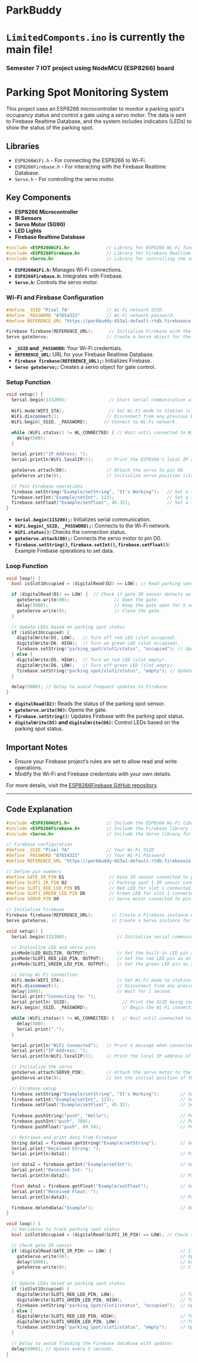 # ParkBuddy

# `LimitedComponts.ino` is currently the main file! 

### Semester 7 IOT project using NodeMCU (ESP8266) board 


# Parking Spot Monitoring System

This project uses an ESP8266 microcontroller to monitor a parking spot's occupancy status and control a gate using a servo motor. The data is sent to Firebase Realtime Database, and the system includes indicators (LEDs) to show the status of the parking spot.

## Libraries

- `ESP8266WiFi.h` - For connecting the ESP8266 to Wi-Fi.
- `ESP8266Firebase.h` - For interacting with the Firebase Realtime Database.
- `Servo.h` - For controlling the servo motor.

## Key Components

- **ESP8266 Microcontroller**
- **IR Sensors**
- **Servo Motor (SG90)**
- **LED Lights**
- **Firebase Realtime Database**


```cpp
#include <ESP8266WiFi.h>              // Library for ESP8266 Wi-Fi functionality.
#include <ESP8266Firebase.h>          // Library for Firebase Realtime Database integration.
#include <Servo.h>                    // Library for controlling the servo motor.
```

- **`ESP8266WiFi.h`:** Manages Wi-Fi connections.
- **`ESP8266Firebase.h`:** Integrates with Firebase.
- **`Servo.h`:** Controls the servo motor.

### Wi-Fi and Firebase Configuration

```cpp
#define _SSID "Pixel 7A"              // Wi-Fi network SSID.
#define _PASSWORD "87654321"          // Wi-Fi network password.
#define REFERENCE_URL "https://parkbuddy-653a1-default-rtdb.firebaseio.com"  // Firebase Realtime Database URL.

Firebase firebase(REFERENCE_URL);      // Initialize Firebase with the database URL.
Servo gateServo;                      // Create a Servo object for the gate.
```

- **`_SSID` and `_PASSWORD`:** Your Wi-Fi credentials.
- **`REFERENCE_URL`:** URL for your Firebase Realtime Database.
- **`Firebase firebase(REFERENCE_URL);`:** Initializes Firebase.
- **`Servo gateServo;`:** Creates a servo object for gate control.

### Setup Function

```cpp
void setup() {
  Serial.begin(115200);                // Start serial communication at 115200 baud rate.
  
  WiFi.mode(WIFI_STA);                 // Set Wi-Fi mode to Station (client).
  WiFi.disconnect();                  // Disconnect from any previous Wi-Fi connections.
  WiFi.begin(_SSID, _PASSWORD);      // Connect to Wi-Fi network.

  while (WiFi.status() != WL_CONNECTED) { // Wait until connected to Wi-Fi.
    delay(500);
  }

  Serial.print("IP Address: ");
  Serial.println(WiFi.localIP());     // Print the ESP8266's local IP address.

  gateServo.attach(D0);               // Attach the servo to pin D0.
  gateServo.write(0);                 // Initialize servo position (closed gate).

  // Test Firebase operations
  firebase.setString("Example/setString", "It's Working");   // Set a test string value in Firebase.
  firebase.setInt("Example/setInt", 123);                    // Set a test integer value in Firebase.
  firebase.setFloat("Example/setFloat", 45.32);              // Set a test float value in Firebase.
}
```

- **`Serial.begin(115200);`:** Initializes serial communication.
- **`WiFi.begin(_SSID, _PASSWORD);`:** Connects to the Wi-Fi network.
- **`WiFi.status()`:** Checks the connection status.
- **`gateServo.attach(D0);`:** Connects the servo motor to pin D0.
- **`firebase.setString()`, `firebase.setInt()`, `firebase.setFloat()`:** Example Firebase operations to set data.

### Loop Function

```cpp
void loop() {
  bool isSlot1Occupied = (digitalRead(D2) == LOW); // Read parking spot status from IR sensor.

  if (digitalRead(D1) == LOW) {  // Check if gate IR sensor detects an object.
    gateServo.write(90);                 // Open the gate.
    delay(5000);                         // Keep the gate open for 5 seconds.
    gateServo.write(0);                  // Close the gate.
  }

  // Update LEDs based on parking spot status
  if (isSlot1Occupied) {
    digitalWrite(D5, LOW);   // Turn off red LED (slot occupied).
    digitalWrite(D6, HIGH);  // Turn on green LED (slot occupied).
    firebase.setString("parking_spot/slot1/status", "occupied"); // Update Firebase with status.
  } else {
    digitalWrite(D5, HIGH);  // Turn on red LED (slot empty).
    digitalWrite(D6, LOW);   // Turn off green LED (slot empty).
    firebase.setString("parking_spot/slot1/status", "empty"); // Update Firebase with status.
  }

  delay(5000); // Delay to avoid frequent updates to Firebase.
}
```

- **`digitalRead(D2)`:** Reads the status of the parking spot sensor.
- **`gateServo.write(90)`:** Opens the gate.
- **`firebase.setString()`:** Updates Firebase with the parking spot status.
- **`digitalWrite(D5)` and `digitalWrite(D6)`:** Control LEDs based on the parking spot status.

## Important Notes

- Ensure your Firebase project’s rules are set to allow read and write operations. 
- Modify the Wi-Fi and Firebase credentials with your own details.

For more details, visit the [ESP8266Firebase GitHub repository](https://github.com/Rupakpoddar/ESP8266Firebase).

----

## Code Explanation

```cpp
#include <ESP8266WiFi.h>              // Include the ESP8266 Wi-Fi library for network communication.
#include <ESP8266Firebase.h>          // Include the Firebase library for interaction with Firebase.
#include <Servo.h>                    // Include the Servo library for controlling the servo motor.

// Firebase configuration
#define _SSID "Pixel 7A"              // Your Wi-Fi SSID
#define _PASSWORD "87654321"          // Your Wi-Fi Password
#define REFERENCE_URL "https://parkbuddy-653a1-default-rtdb.firebaseio.com"  // Firebase project URL

// Define pin numbers
#define GATE_IR_PIN D1                 // Gate IR sensor connected to pin D1
#define SLOT1_IR_PIN D2                // Parking spot 1 IR sensor connected to pin D2
#define SLOT1_RED_LED_PIN D5           // Red LED for slot 1 connected to pin D5
#define SLOT1_GREEN_LED_PIN D6         // Green LED for slot 1 connected to pin D6
#define SERVO_PIN D0                   // Servo motor connected to pin D0

// Initialize Firebase
Firebase firebase(REFERENCE_URL);       // Create a Firebase instance with the database URL.
Servo gateServo;                        // Create a Servo instance for controlling the gate.

void setup() {
  Serial.begin(115200);                   // Initialize serial communication at 115200 baud.
  
  // Initialize LED and servo pins
  pinMode(LED_BUILTIN, OUTPUT);           // Set the built-in LED pin as an output.
  pinMode(SLOT1_RED_LED_PIN, OUTPUT);     // Set the red LED pin as an output.
  pinMode(SLOT1_GREEN_LED_PIN, OUTPUT);   // Set the green LED pin as an output.

  // Setup Wi-Fi connection
  WiFi.mode(WIFI_STA);                    // Set Wi-Fi mode to station.
  WiFi.disconnect();                      // Disconnect from any previous Wi-Fi connections.
  delay(1000);                            // Wait for 1 second.
  Serial.print("Connecting to: ");
  Serial.println(_SSID);                    // Print the SSID being connected to.
  WiFi.begin(_SSID, _PASSWORD);             // Begin the Wi-Fi connection.

  while (WiFi.status() != WL_CONNECTED) {   // Wait until connected to Wi-Fi.
    delay(500);
    Serial.print(".");
  }

  Serial.println("WiFi Connected");   // Print a message when connected to Wi-Fi.
  Serial.print("IP Address: ");
  Serial.println(WiFi.localIP());     // Print the local IP address of the ESP8266.

  // Initialize the servo
  gateServo.attach(SERVO_PIN);        // Attach the servo motor to the specified pin.
  gateServo.write(0);                 // Set the initial position of the servo (closed gate).

  // Firebase setup
  firebase.setString("Example/setString", "It's Working");        // Set a test string value in Firebase.
  firebase.setInt("Example/setInt", 123);                         // Set a test integer value in Firebase.
  firebase.setFloat("Example/setFloat", 45.32);                   // Set a test float value in Firebase.
  
  firebase.pushString("push", "Hello");                           // Push a string value to Firebase.
  firebase.pushInt("push", 789);                                  // Push an integer value to Firebase.
  firebase.pushFloat("push", 89.54);                              // Push a float value to Firebase.

  // Retrieve and print data from Firebase
  String data1 = firebase.getString("Example/setString");         // Get the string value from Firebase.
  Serial.print("Received String: ");
  Serial.println(data1);                                          // Print the received string value.

  int data2 = firebase.getInt("Example/setInt");                  // Get the integer value from Firebase.
  Serial.print("Received Int: ");
  Serial.println(data2);                                          // Print the received integer value.

  float data3 = firebase.getFloat("Example/setFloat");            // Get the float value from Firebase.
  Serial.print("Received Float: ");
  Serial.println(data3);                                          // Print the received float value.

  firebase.deleteData("Example");                                 // Delete the test data from Firebase.
}

void loop() {
  // Variables to track parking spot status
  bool isSlot1Occupied = (digitalRead(SLOT1_IR_PIN) == LOW); // Check if the parking spot is occupied by IR sensor.

  // Check gate IR sensor
  if (digitalRead(GATE_IR_PIN) == LOW) {                          // If an object is detected by the gate IR sensor.
    gateServo.write(90);                                          // Open the gate.
    delay(5000);                                                  // Keep the gate open for 5 seconds.
    gateServo.write(0);                                           // Close the gate.
  }

  // Update LEDs based on parking spot status
  if (isSlot1Occupied) {
    digitalWrite(SLOT1_RED_LED_PIN, LOW);                         // Turn off the red LED if the slot is occupied.
    digitalWrite(SLOT1_GREEN_LED_PIN, HIGH);                      // Turn on the green LED if the slot is occupied.
    firebase.setString("parking_spot/slot1/status", "occupied");  // Update Firebase with the slot status.
  } else {
    digitalWrite(SLOT1_RED_LED_PIN, HIGH);                        // Turn on the red LED if the slot is empty.
    digitalWrite(SLOT1_GREEN_LED_PIN, LOW);                       // Turn off the green LED if the slot is empty.
    firebase.setString("parking_spot/slot1/status", "empty");     // Update Firebase with the slot status.
  }

  // Delay to avoid flooding the Firebase database with updates
  delay(5000); // Update every 5 seconds.
}
```
